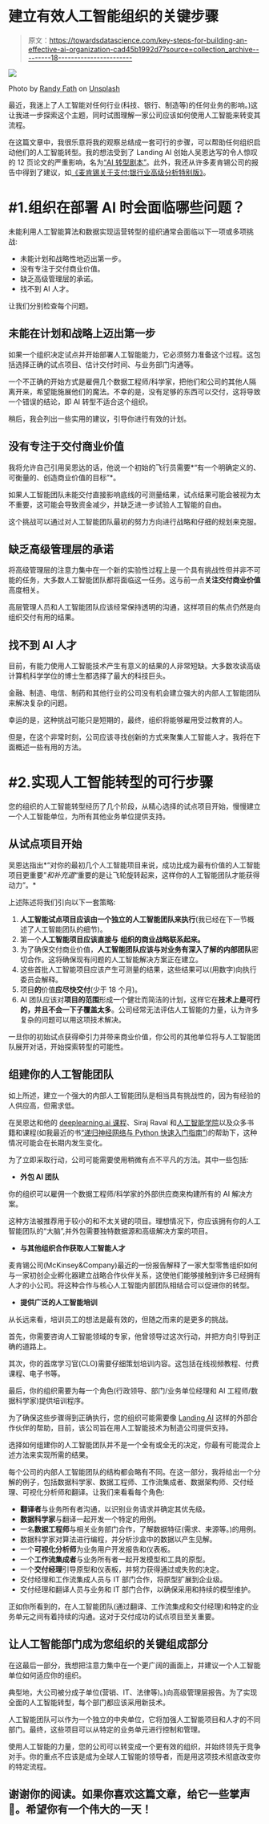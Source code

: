 # 建立有效人工智能组织的关键步骤

> 原文：<https://towardsdatascience.com/key-steps-for-building-an-effective-ai-organization-cad45b1992d7?source=collection_archive---------18----------------------->

![](img/1e51b33d633e6ec40f0d1937581e49f5.png)

Photo by [Randy Fath](https://unsplash.com/photos/ymf4_9Y9S_A?utm_source=unsplash&utm_medium=referral&utm_content=creditCopyText) on [Unsplash](https://unsplash.com/collections/2500743/building-and-construction?utm_source=unsplash&utm_medium=referral&utm_content=creditCopyText)

最近，我迷上了人工智能对任何行业(科技、银行、制造等)的任何业务的影响。)这让我进一步探索这个主题，同时试图理解一家公司应该如何使用人工智能来转变其流程。

在这篇文章中，我很乐意将我的观察总结成一套可行的步骤，可以帮助任何组织启动他们的人工智能转型。我的想法受到了 Landing AI 创始人吴恩达写的令人惊叹的 12 页论文的严重影响，名为[“AI 转型剧本”](https://d6hi0znd7umn4.cloudfront.net/content/uploads/2018/12/AI-Transformation-Playbook.pdf)。此外，我还从许多麦肯锡公司的报告中得到了建议，如[《麦肯锡关于支付:银行业高级分析特别版》](https://www.mckinsey.com/industries/financial-services/our-insights/mckinsey-on-payments-special-edition-on-advanced-analytics-in-banking)。

# #1.组织在部署 AI 时会面临哪些问题？

未能利用人工智能算法和数据实现运营转型的组织通常会面临以下一项或多项挑战:

*   未能计划和战略性地迈出第一步。
*   没有专注于交付商业价值。
*   缺乏高级管理层的承诺。
*   找不到 AI 人才。

让我们分别检查每个问题。

## **未能在计划和战略上迈出第一步**

如果一个组织决定试点并开始部署人工智能能力，它必须努力准备这个过程。这包括选择正确的试点项目、估计交付时间、与业务部门沟通等。

一个不正确的开始方式是雇佣几个数据工程师/科学家，把他们和公司的其他人隔离开来，希望能施展他们的魔法。不幸的是，没有足够的东西可以交付，这将导致一个错误的结论，即 AI 转型不适合这个组织。

稍后，我会列出一些实用的建议，引导你进行有效的计划。

## **没有专注于交付商业价值**

我将允许自己引用吴恩达的话，他说一个初始的飞行员需要*“有一个明确定义的、可衡量的、创造商业价值的目标”*。

如果人工智能团队未能交付直接影响底线的可测量结果，试点结果可能会被视为太不重要，这可能会导致资金减少，并缺乏进一步试验人工智能的自由。

这个挑战可以通过对人工智能团队最初的努力方向进行战略和仔细的规划来克服。

## **缺乏高级管理层的承诺**

将高级管理层的注意力集中在一个新的实验性过程上是一个具有挑战性但并非不可能的任务，大多数人工智能团队都将面临这一任务。这与前一点**关注交付商业价值**高度相关。

高层管理人员和人工智能团队应该经常保持透明的沟通，这样项目的焦点仍然是向组织交付有用的结果。

## **找不到 AI 人才**

目前，有能力使用人工智能技术产生有意义的结果的人非常短缺。大多数攻读高级计算机科学学位的博士生都选择了最大的科技巨头。

金融、制造、电信、制药和其他行业的公司没有机会建立强大的内部人工智能团队来解决复杂的问题。

幸运的是，这种挑战可能只是短期的，最终，组织将能够雇用受过教育的人。

但是，在这个非常时刻，公司应该寻找创新的方式来聚集人工智能人才。我将在下面概述一些有用的方法。

# #2.实现人工智能转型的可行步骤

您的组织的人工智能转型经历了几个阶段，从精心选择的试点项目开始，慢慢建立一个人工智能单位，为所有其他业务单位提供支持。

## **从试点项目开始**

吴恩达指出*“对你的最初几个人工智能项目来说，成功比成为最有价值的人工智能项目更重要”*和补充道*“重要的是让飞轮旋转起来，这样你的人工智能团队才能获得动力”。*

上述陈述将我们引向以下一套策略:

1.  **人工智能试点项目应该由一个独立的人工智能团队来执行**(我已经在下一节概述了人工智能团队的细节)。
2.  第一个**人工智能项目应该直接与** **组织的商业战略联系起来。**
3.  为了确保交付商业价值，**人工智能团队应该与对业务有深入了解的内部团队**密切合作。这将确保现有问题的人工智能解决方案正在建立。
4.  这些首批人工智能项目应该产生可测量的结果，这些结果可以(用数字)向执行委员会解释。
5.  项目**的**价值**应尽快交付**(少于 18 个月)。
6.  AI 团队应该对**项目的范围**形成一个健壮而简洁的计划，这样它在**技术上是可行的，并且不会一下子覆盖太多**。公司经常无法评估人工智能的力量，认为许多复杂的问题可以用这项技术解决。

一旦你的初始试点获得牵引力并带来商业价值，你公司的其他单位将与人工智能团队展开对话，开始探索转型的可能性。

## **组建你的人工智能团队**

如上所述，建立一个强大的内部人工智能团队是相当具有挑战性的，因为有经验的人供应高，但需求低。

在吴恩达和他的 [deeplearning.ai 课程](https://www.coursera.org/courses?query=deeplearning.ai)、Siraj Raval 和[人工智能学院](https://www.theschool.ai/)以及众多书籍和课程(如我最近的书[“递归神经网络与 Python 快速入门指南”](https://amzn.to/2AWQIND))的帮助下，这种情况可能会在长期内发生变化。

为了立即采取行动，公司可能需要使用稍微有点不平凡的方法。其中一些包括:

*   **外包 AI 团队**

你的组织可以雇佣一个数据工程师/科学家的外部供应商来构建所有的 AI 解决方案。

这种方法被推荐用于较小的和不太关键的项目。理想情况下，你应该拥有你的人工智能团队的“大脑”,并外包需要独特数据源和高级解决方案的项目。

*   **与其他组织合作获取人工智能人才**

麦肯锡公司(McKinsey&Company)最近的一份报告解释了一家大型零售组织如何与一家初创企业孵化器建立战略合作伙伴关系，这使他们能够接触到许多已经拥有人才的小公司。将这种合作与核心人工智能内部团队相结合可以促进你的转型。

*   **提供广泛的人工智能培训**

从长远来看，培训员工的想法是最有效的，但随之而来的是更多的挑战。

首先，你需要咨询人工智能领域的专家，他曾领导过这次行动，并把方向引导到正确的道路上。

其次，你的首席学习官(CLO)需要仔细策划培训内容。这包括在线视频教程、付费课程、电子书等。

最后，你的组织需要为每一个角色(行政领导、部门/业务单位经理和 AI 工程师/数据科学家)提供培训程序。

为了确保这些步骤得到正确执行，您的组织可能需要像 [Landing AI](https://landing.ai/) 这样的外部合作伙伴的帮助，目前，该公司旨在用人工智能技术为制造公司提供支持。

选择如何组建你的人工智能团队并不是一个全有或全无的决定，你最有可能混合上述方法来实现所需的结果。

每个公司的内部人工智能团队的结构都会略有不同。在这一部分，我将给出一个分解的例子，包括数据科学家、数据工程师、工作流集成者、数据架构师、交付经理、可视化分析师和翻译。让我们来看看每个角色:

*   **翻译者**与业务所有者沟通，以识别业务请求并确定其优先级。
*   **数据科学家**与翻译一起开发一个特定的用例。
*   一名**数据工程师**与相关业务部门合作，了解数据特征(需求、来源等。)的用例。
*   数据科学家对算法进行编程，并分析沙盒中的数据以产生见解。
*   一个**可视化分析师**为业务用户开发报告和仪表板。
*   一个**工作流集成者**与业务所有者一起开发模型和工具的原型。
*   一个**交付经理**引导原型和仪表板，并努力获得通过或失败的决定。
*   交付经理和工作流集成人员与 IT 部门合作，将原型扩展到企业级。
*   交付经理和翻译人员与业务和 IT 部门合作，以确保采用和持续的模型维护。

正如你所看到的，在人工智能团队(通过翻译、工作流集成和交付经理)和特定的业务单元之间有着持续的沟通。这对于交付成功的试点项目至关重要。

## **让人工智能部门成为您组织的关键组成部分**

在这最后一部分，我想把注意力集中在一个更广阔的画面上，并建议一个人工智能单位如何适应你的组织。

典型地，大公司被分成子单位(营销、IT、法律等)。)向高级管理层报告。为了实现全面的人工智能转型，每个部门都应该采用新技术。

人工智能团队可以作为一个独立的中央单位，它将加强人工智能项目和人才的不同部门。最终，这些项目可以从特定的业务单元进行控制和管理。

使用人工智能的力量，您的公司可以转变成一个更有效的组织，并始终领先于竞争对手。你的重点不应该是成为全球人工智能的领导者，而是用这项技术彻底改变你的特定流程。

## 谢谢你的阅读。如果你喜欢这篇文章，给它一些掌声👏。希望你有一个伟大的一天！